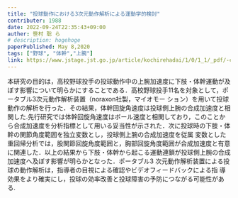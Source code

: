 ```yaml
---
title: "投球動作における3次元動作解析による運動学的検討"
contributer: 1988
date: 2022-09-24T22:35:43+09:00
auther: 笹村 聡 ら
# description: hogehoge
paperPublished: May 8,2020
tags: ["野球", "体幹","上腕"]
link: https://www.jstage.jst.go.jp/article/kochirehadai/1/0/1_1/_pdf/-char/ja
---
```

本研究の目的は，高校野球投手の投球動作中の上腕加速度に下肢・体幹運動が及ぼす影響について明らかにすることである．高校野球投手11名を対象として，ポータブル3次元動作解析装置（noraxon社製，マイオモー ション）を用いて投球動作の解析を行った．その結果，体幹回旋角速度は投球側上腕の合成加速度と相関した.先行研究では体幹回旋角速度はボール速度と相関しており，このことから合成加速度を分析指標として用いる妥当性が示された．次に投球時の下肢・体幹の関節角度範囲を独立変数とし，投球側上腕の合成加速度を従属 変数とした重回帰分析では，股関節回旋角度範囲と，胸部回旋角度範囲が合成加速度と有意に関連した．以上の結果から下肢・体幹から起こる運動連鎖が投球側上腕の合成加速度へ及ぼす影響が明らかとなった．ポータブル3 次元動作解析装置による投球の動作解析は，指導者の目視による確認やビデオフィードバックによる指 導効果をより確実にし，投球の効率改善と投球障害の予防につながる可能性がある.
